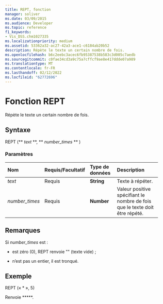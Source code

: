 ```yaml
---
title: REPT, fonction
manager: soliver
ms.date: 03/09/2015
ms.audience: Developer
ms.topic: reference
f1_keywords:
- Vis_DSS.chm1027335
ms.localizationpriority: medium
ms.assetid: 53362a32-ac27-42a3-ace1-c6184ab20b52
description: Répète le texte un certain nombre de fois.
ms.openlocfilehash: b6c2eebc3acec6fb95387538b583c3d005c7aedb
ms.sourcegitcommit: c0fae34cd3a9c75a7cffcf9ae8e417ddde07a989
ms.translationtype: MT
ms.contentlocale: fr-FR
ms.lasthandoff: 02/12/2022
ms.locfileid: "62772696"
---
```

# <a name="rept-function"></a>Fonction REPT

Répète le texte un certain nombre de fois. 
  
## <a name="syntax"></a>Syntaxe

REPT (** *text* **, ** *number_times* ** ) 
  
### <a name="parameters"></a>Paramètres

|**Nom**|**Requis/Facultatif**|**Type de données**|**Description**|
|:-----|:-----|:-----|:-----|
| _text_ <br/> |Requis  <br/> |**String** <br/> | Texte à répéter. |
| _number_times_ <br/> |Requis  <br/> |**Number** <br/> |Valeur positive spécifiant le nombre de fois que le texte doit être répété. |
   
## <a name="remarks"></a>Remarques

Si  *number_times*  est : 
  
- est zéro (0), REPT renvoie "" (texte vide) ;
    
- n’est pas un entier, il est tronqué.
    
## <a name="example"></a>Exemple

REPT (« \* », 5) 
  
Renvoie \*\*\*\*\*. 
  

